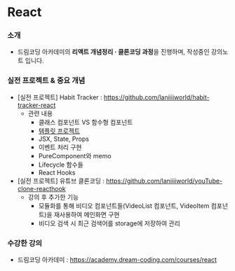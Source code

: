 # React

### 소개

- 드림코딩 아카데미의 **리액트 개념정리 · 클론코딩 과정**을 진행하며, 작성중인 강의노트 입니다.

### 실전 프로젝트 & 중요 개념

- [실전 프로젝트] Habit Tracker : https://github.com/laniiiiworld/habit-tracker-react
  - 관련 내용
    - 클래스 컴포넌트 VS 함수형 컴포넌트
    - [템플릿 프로젝트](https://github.com/laniiiiworld/react/tree/main/template)
    - JSX, State, Props
    - 이벤트 처리 구현
    - PureComponent와 memo
    - Lifecycle 함수들
    - React Hooks
- [실전 프로젝트] 유튜브 클론코딩 : https://github.com/laniiiiworld/youTube-clone-reacthook
  - 강의 후 추가한 기능
    - 모듈화를 통해 비디오 컴포넌트들(VideoList 컴포넌트, VideoItem 컴포넌트)을 재사용하여 메인화면 구현
    - 비디오 검색 시 최근 검색어를 storage에 저장하여 관리

### 수강한 강의

- 드림코딩 아카데미 : https://academy.dream-coding.com/courses/react
